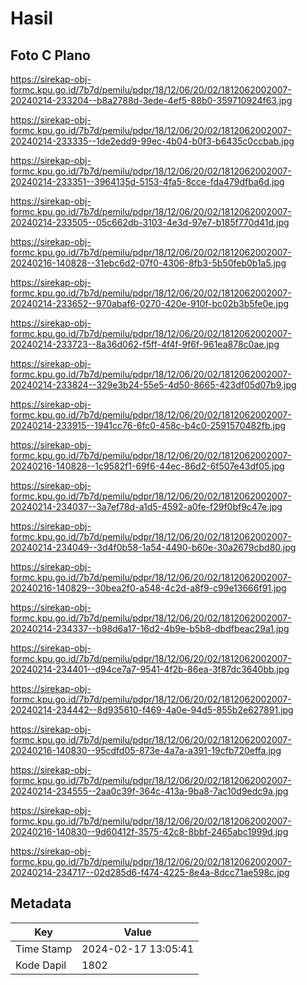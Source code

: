 # Hasil

## Foto C Plano

https://sirekap-obj-formc.kpu.go.id/7b7d/pemilu/pdpr/18/12/06/20/02/1812062002007-20240214-233204--b8a2788d-3ede-4ef5-88b0-359710924f63.jpg

https://sirekap-obj-formc.kpu.go.id/7b7d/pemilu/pdpr/18/12/06/20/02/1812062002007-20240214-233335--1de2edd9-99ec-4b04-b0f3-b6435c0ccbab.jpg

https://sirekap-obj-formc.kpu.go.id/7b7d/pemilu/pdpr/18/12/06/20/02/1812062002007-20240214-233351--3964135d-5153-4fa5-8cce-fda479dfba6d.jpg

https://sirekap-obj-formc.kpu.go.id/7b7d/pemilu/pdpr/18/12/06/20/02/1812062002007-20240214-233505--05c662db-3103-4e3d-97e7-b185f770d41d.jpg

https://sirekap-obj-formc.kpu.go.id/7b7d/pemilu/pdpr/18/12/06/20/02/1812062002007-20240216-140828--31ebc6d2-07f0-4306-8fb3-5b50feb0b1a5.jpg

https://sirekap-obj-formc.kpu.go.id/7b7d/pemilu/pdpr/18/12/06/20/02/1812062002007-20240214-233652--970abaf6-0270-420e-910f-bc02b3b5fe0e.jpg

https://sirekap-obj-formc.kpu.go.id/7b7d/pemilu/pdpr/18/12/06/20/02/1812062002007-20240214-233723--8a36d062-f5ff-4f4f-9f6f-961ea878c0ae.jpg

https://sirekap-obj-formc.kpu.go.id/7b7d/pemilu/pdpr/18/12/06/20/02/1812062002007-20240214-233824--329e3b24-55e5-4d50-8665-423df05d07b9.jpg

https://sirekap-obj-formc.kpu.go.id/7b7d/pemilu/pdpr/18/12/06/20/02/1812062002007-20240214-233915--1941cc76-6fc0-458c-b4c0-2591570482fb.jpg

https://sirekap-obj-formc.kpu.go.id/7b7d/pemilu/pdpr/18/12/06/20/02/1812062002007-20240216-140828--1c9582f1-69f6-44ec-86d2-6f507e43df05.jpg

https://sirekap-obj-formc.kpu.go.id/7b7d/pemilu/pdpr/18/12/06/20/02/1812062002007-20240214-234037--3a7ef78d-a1d5-4592-a0fe-f29f0bf9c47e.jpg

https://sirekap-obj-formc.kpu.go.id/7b7d/pemilu/pdpr/18/12/06/20/02/1812062002007-20240214-234049--3d4f0b58-1a54-4490-b60e-30a2679cbd80.jpg

https://sirekap-obj-formc.kpu.go.id/7b7d/pemilu/pdpr/18/12/06/20/02/1812062002007-20240216-140829--30bea2f0-a548-4c2d-a8f9-c99e13666f91.jpg

https://sirekap-obj-formc.kpu.go.id/7b7d/pemilu/pdpr/18/12/06/20/02/1812062002007-20240214-234337--b98d6a17-16d2-4b9e-b5b8-dbdfbeac29a1.jpg

https://sirekap-obj-formc.kpu.go.id/7b7d/pemilu/pdpr/18/12/06/20/02/1812062002007-20240214-234401--d94ce7a7-9541-4f2b-86ea-3f87dc3640bb.jpg

https://sirekap-obj-formc.kpu.go.id/7b7d/pemilu/pdpr/18/12/06/20/02/1812062002007-20240214-234442--8d935610-f469-4a0e-94d5-855b2e627891.jpg

https://sirekap-obj-formc.kpu.go.id/7b7d/pemilu/pdpr/18/12/06/20/02/1812062002007-20240216-140830--95cdfd05-873e-4a7a-a391-19cfb720effa.jpg

https://sirekap-obj-formc.kpu.go.id/7b7d/pemilu/pdpr/18/12/06/20/02/1812062002007-20240214-234555--2aa0c39f-364c-413a-9ba8-7ac10d9edc9a.jpg

https://sirekap-obj-formc.kpu.go.id/7b7d/pemilu/pdpr/18/12/06/20/02/1812062002007-20240216-140830--9d60412f-3575-42c8-8bbf-2465abc1999d.jpg

https://sirekap-obj-formc.kpu.go.id/7b7d/pemilu/pdpr/18/12/06/20/02/1812062002007-20240214-234717--02d285d6-f474-4225-8e4a-8dcc71ae598c.jpg


## Metadata

| Key        | Value               |
| ---------- | ------------------- |
| Time Stamp | 2024-02-17 13:05:41 |
| Kode Dapil | 1802                |



